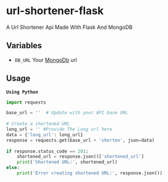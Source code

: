 # url-shortener-flask
A Url Shortener Api Made With Flask And MongoDB

## Variables

- `DB_URL` Your [MongoDb](https://www.mongodb.com/) url


## Usage

<b>`Using Python`</b>
```python
import requests

base_url = ''  # Update with your API base URL
  
# Create a shortened URL
long_url = '' #Provide The Long url here
data = {'long_url': long_url}
response = requests.get(base_url + 'shorten', json=data)
  
if response.status_code == 201:
    shortened_url = response.json()['shortened_url']
    print('Shortened URL:', shortened_url)
else:
    print('Error creating shortened URL:', response.json())
```

